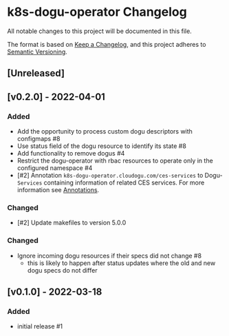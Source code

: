 # k8s-dogu-operator Changelog
All notable changes to this project will be documented in this file.

The format is based on [Keep a Changelog](https://keepachangelog.com/en/1.0.0/),
and this project adheres to [Semantic Versioning](https://semver.org/spec/v2.0.0.html).

## [Unreleased]

## [v0.2.0] - 2022-04-01
### Added
- Add the opportunity to process custom dogu descriptors with configmaps #8
- Use status field of the dogu resource to identify its state #8
- Add functionality to remove dogus #4
- Restrict the dogu-operator with rbac resources to operate only in the configured namespace #4
- [#2] Annotation `k8s-dogu-operator.cloudogu.com/ces-services` to Dogu-`Services` containing information of
related CES services. For more information see [Annotations](/docs/operations/annotations_en.md).
  
### Changed
- [#2] Update makefiles to version 5.0.0

### Changed
- Ignore incoming dogu resources if their specs did not change #8
    - this is likely to happen after status updates where the old and new dogu specs do not differ


## [v0.1.0] - 2022-03-18
### Added
- initial release #1
